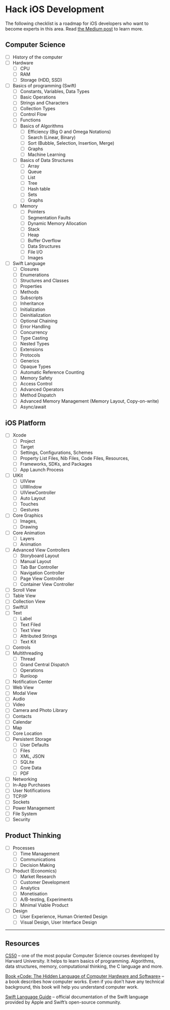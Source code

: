 # Hack iOS Development

The following checklist is a roadmap for iOS developers who want to become experts in this area. Read [the Medium post](https://medium.com/@yuraist/how-to-become-an-awesome-ios-developer-cda0206ef86f) to learn more.

## Computer Science

- [ ] History of the computer
- [ ] Hardware
  - [ ] CPU
  - [ ] RAM
  - [ ] Storage (HDD, SSD)
- [ ] Basics of programming (Swift)
  - [ ] Constants, Variables, Data Types
  - [ ] Basic Operations
  - [ ] Strings and Characters
  - [ ] Collection Types
  - [ ] Control Flow
  - [ ] Functions
  - [ ] Basics of Algorithms
    - [ ] Efficiency (Big O and Omega Notations)
    - [ ] Search (Linear, Binary)
    - [ ] Sort (Bubble, Selection, Insertion, Merge)
    - [ ] Graphs
    - [ ] Machine Learning
  - [ ] Basics of Data Structures
    - [ ] Array
    - [ ] Queue
    - [ ] List
    - [ ] Tree
    - [ ] Hash table
    - [ ] Sets
    - [ ] Graphs
  - [ ] Memory
    - [ ] Pointers
    - [ ] Segmentation Faults
    - [ ] Dynamic Memory Allocation
    - [ ] Stack
    - [ ] Heap
    - [ ] Buffer Overflow
    - [ ] Data Structures
    - [ ] File I/O
    - [ ] Images
- [ ] Swift Language
  - [ ] Closures
  - [ ] Enumerations
  - [ ] Structures and Classes
  - [ ] Properties
  - [ ] Methods
  - [ ] Subscripts
  - [ ] Inheritance
  - [ ] Initialization
  - [ ] Deinitialization
  - [ ] Optional Chaining
  - [ ] Error Handling
  - [ ] Concurrency
  - [ ] Type Casting
  - [ ] Nested Types
  - [ ] Extensions
  - [ ] Protocols
  - [ ] Generics
  - [ ] Opaque Types
  - [ ] Automatic Reference Counting
  - [ ] Memory Safety
  - [ ] Access Control
  - [ ] Advanced Operators
  - [ ] Method Dispatch
  - [ ] Advanced Memory Management (Memory Layout, Copy-on-write)
  - [ ] Async/await

## iOS Platform

- [ ] Xcode
  - [ ] Project
  - [ ] Target
  - [ ] Settings, Configurations, Schemes
  - [ ] Property List Files, Nib Files, Code Files, Resources,
  - [ ] Frameworks, SDKs, and Packages
  - [ ] App Launch Process
- [ ] UIKit
  - [ ] UIView
  - [ ] UIWindow
  - [ ] UIViewController
  - [ ] Auto Layout
  - [ ] Touches
  - [ ] Gestures
- [ ] Core Graphics
  - [ ] Images,
  - [ ] Drawing
- [ ] Core Animation
  - [ ] Layers
  - [ ] Animation
- [ ] Advanced View Controllers
  - [ ] Storyboard Layout
  - [ ] Manual Layout
  - [ ] Tab Bar Controller
  - [ ] Navigation Controller
  - [ ] Page View Controller
  - [ ] Container View Controller
- [ ] Scroll View
- [ ] Table View
- [ ] Collection View
- [ ] SwiftUI
- [ ] Text
  - [ ] Label
  - [ ] Text Filed
  - [ ] Text View
  - [ ] Attributed Strings
  - [ ] Text Kit
- [ ] Controls
- [ ] Multithreading
  - [ ] Thread
  - [ ] Grand Central Dispatch
  - [ ] Operations
  - [ ] Runloop
- [ ] Notification Center
- [ ] Web View
- [ ] Modal View
- [ ] Audio
- [ ] Video
- [ ] Camera and Photo Library
- [ ] Contacts
- [ ] Calendar
- [ ] Map
- [ ] Core Location
- [ ] Persistent Storage
  - [ ] User Defaults
  - [ ] Files
  - [ ] XML, JSON
  - [ ] SQLite
  - [ ] Core Data
  - [ ] PDF
- [ ] Networking
- [ ] In-App Purchases
- [ ] User Notifications
- [ ] TCP/IP
- [ ] Sockets
- [ ] Power Management
- [ ] File System
- [ ] Security

## Product Thinking

- [ ] Processes
  - [ ] Time Management
  - [ ] Communications
  - [ ] Decision Making
- [ ] Product (Economics)
  - [ ] Market Research
  - [ ] Customer Development
  - [ ] Analytics
  - [ ] Monetisation
  - [ ] A/B-testing, Experiments
  - [ ] Minimal Viable Product
- [ ] Design
  - [ ] User Experience, Human Oriented Design
  - [ ] Visual Design, User Interface Design

---

## Resources

[CS50](https://www.youtube.com/watch?v=jjqgP9dpD1k&list=PLhQjrBD2T381L3iZyDTxRwOBuUt6m1FnW) – one of the most popular Computer Science courses developed by Harvard University. It helps to learn basics of programming. Algorithms, data structures, memory, computational thinking, the C language and more.

[Book «Code: The Hidden Language of Computer Hardware and Software»](https://www.amazon.com/Code-Language-Computer-Hardware-Software/dp/0735611319) – a book describes how computer works. Even if you don’t have any technical background, this book will help you understand computer work.

[Swift Language Guide](https://docs.swift.org/swift-book/LanguageGuide/TheBasics.html) – official documentation of the Swift language provided by Apple and Swift’s open-source community.
